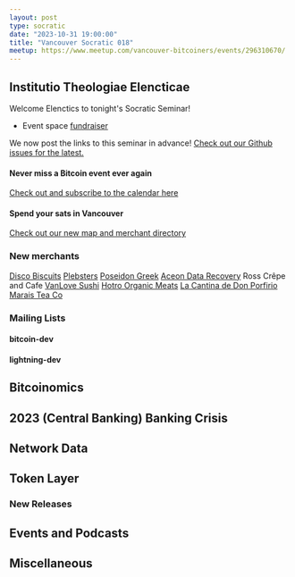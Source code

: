 ```yaml
---
layout: post
type: socratic
date: "2023-10-31 19:00:00"
title: "Vancouver Socratic 018"
meetup: https://www.meetup.com/vancouver-bitcoiners/events/296310670/
---
```


## Institutio Theologiae Elencticae

Welcome Elenctics to tonight's Socratic Seminar!

- Event space [fundraiser](https://we.encrypt.cash/apps/4T7y3AJbaF8ka28Bdgkqh8fqdpvC/crowdfund)

We now post the links to this seminar in advance! [Check out our Github issues for the latest.](https://github.com/VancouverBitdevs/VancouverBitdevs.github.io/issues)

#### Never miss a Bitcoin event ever again

[Check out and subscribe to the calendar here](/calendar)

#### Spend your sats in Vancouver

[Check out our new map and merchant directory](/map)
### New merchants
[Disco Biscuits](https://discobiscuits.ca/)
[Plebsters](https://plebsters.com/)
[Poseidon Greek](https://poseidonrestaurant.ca/)
[Aceon Data Recovery](https://www.aceondatarecovery.com/)
Ross Crêpe and Cafe
[VanLove Sushi](https://vanlove.ca/)
[Hotro Organic Meats](https://hotro.ca/)
[La Cantina de Don Porfirio](https://www.instagram.com/donporfiriovan)
[Marais Tea Co](https://maraisteaco.com/)


<!-- ### Today's talk -->

### Mailing Lists

#### bitcoin-dev



#### lightning-dev



<!-- #### dlc-dev -->

<!-- #### nostr-dev -->



<!-- #### Optech -->



## Bitcoinomics



## 2023 (Central Banking) Banking Crisis



## Network Data

<!-- ## Research -->

<!-- ## InfoSec -->

## Token Layer



### New Releases




## Events and Podcasts




## Miscellaneous